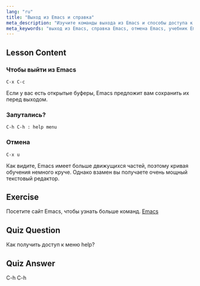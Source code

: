 ```yaml
---
lang: "ru"
title: "Выход из Emacs и справка"
meta_description: "Изучите команды выхода из Emacs и способы доступа к справке. Изучите основные функции навигации и отмены в Emacs в этом руководстве для начинающих."
meta_keywords: "выход из Emacs, справка Emacs, отмена Emacs, учебник Emacs, текстовый редактор Linux, руководство для начинающих"
---
```


## Lesson Content

### Чтобы выйти из Emacs

```
C-x C-c
```

Если у вас есть открытые буферы, Emacs предложит вам сохранить их перед выходом.

### Запутались?

```
C-h C-h : help menu
```

### Отмена

```
C-x u
```

Как видите, Emacs имеет больше движущихся частей, поэтому кривая обучения немного круче. Однако взамен вы получаете очень мощный текстовый редактор.

## Exercise

Посетите сайт Emacs, чтобы узнать больше команд. [Emacs](https://www.gnu.org/software/emacs/)

## Quiz Question

Как получить доступ к меню help?

## Quiz Answer

C-h C-h
